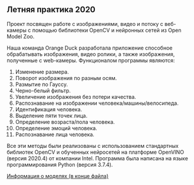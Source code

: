 ## Летняя практика 2020 ##
Проект посвящен работе с изображениями, видео и потоку с веб-камеры с помощью библиотеки OpenCV и нейронных сетей из Open Model Zoo.

Наша команда Orange Duck разработала приложение способное обрабатывать изображения, видео ролики, а также изображения, полученные с web-камеры. Функционалом программы являются:<br>

1. Изменение размера.
2. Поворот изображения по разным осям.
3. Размытие по Гауссу.
4. Черно-белый фильтр.
5. Увеличение изображения без потери качества.
6. Распознавание на изображении человека/машины/велосипеда.
7. Идентификация человека.
8. Выделение пяти точек лица.
9. Определение возраста/пола человека.
10. Определение эмоций человека.
11. Распознавание лица человека.

Все эти методы были реализованы с использованием стандартных библиотек OpenCV и обученных нейросетей на платформе OpenVINO (версия 2020.4) от компании Intel. Программа была написана на языке программирования Python (версия 3.7.4).

[Информация о моделях (в конце файла)](https://github.com/MariaBozhko/SummerHolidays2020/blob/main/main.py)
